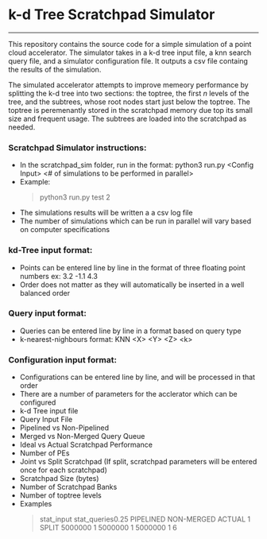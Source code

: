 # k-d Tree Scratchpad Simulator
---
This repository contains the source code for a simple simulation of a point cloud accelerator. 
The simulator takes in a k-d tree input file, a knn search query file, and a simulator configuration file. It outputs a csv file containg the results of the simulation.  

The simulated accelerator attempts to improve memeory performance by splitting the k-d tree into two sections: the toptree, the first *n* levels of the tree, and the subtrees, whose root nodes start just below the toptree. The toptree is peremenantly stored in the scratchpad memory due top its small size and frequent usage. The subtrees are loaded into the scratchpad as needed.

### Scratchpad Simulator instructions:
- In the scratchpad_sim folder, run in the format:
  python3 run.py \<Config Input> <# of simulations to be performed in parallel> 
- Example:  
  > python3 run.py test 2
- The simulations results will be written a a csv log file
- The number of simulations which can be run in parallel will vary based on computer specifications
  
 ### kd-Tree input format:
- Points can be entered line by line in the format of three floating point numbers ex: 3.2 -1.1 4.3  
- Order does not matter as they will automatically be inserted in a well balanced order
  
 ### Query input format:
- Queries can be entered line by line in a format based on query type
- k-nearest-nighbours format: KNN \<X\> \<Y\> \<Z\> \<k\>
  
 ### Configuration input format:
- Configurations can be entered line by line, and will be processed in that order
- There are a number of parameters for the acclerator which can be configured
- k-d Tree input file
- Query Input File
- Pipelined vs Non-Pipelined
- Merged vs Non-Merged Query Queue
- Ideal vs Actual Scratchpad Performance
- Number of PEs
- Joint vs Split Scratchpad (If split, scratchpad parameters will be entered once for each scratchpad)
- Scratchpad Size (bytes)
- Number of Scratchpad Banks
- Number of toptree levels
- Examples
  > stat_input stat_queries0.25 PIPELINED NON-MERGED ACTUAL 1 SPLIT 5000000 1 5000000 1 5000000 1 6
  
  
  
